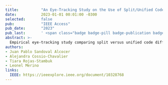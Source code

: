```yaml
---
title:          "An Eye-Tracking Study on the Use of Split/Unified Code Change Views for Bug Detection"
date:           2023-01-01 00:01:00 -0300
selected:       false
pub:            "IEEE Access"
pub_date:       "2023"
pub_last:       ' <span class="badge badge-pill badge-publication badge-info">WoS</span> <span class="badge badge-pill badge-publication badge-success">Q2</span>'
abstract: >-
  Empirical eye-tracking study comparing split versus unified code diff views in bug detection tasks. Results show developers perform better with split views in comprehension and bug identification.
authors:
- Juan Pablo Sandoval Alcocer
- Alejandra Cossio-Chavalier
- Tiara Rojas-Stambuk
- Leonel Merino
links:
  IEEE: https://ieeexplore.ieee.org/document/10328768
---
```

